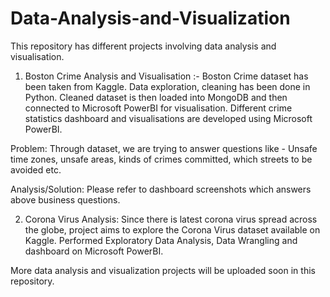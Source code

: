 # Data-Analysis-and-Visualization

This repository has different projects involving data analysis and visualisation. 

1. Boston Crime Analysis and Visualisation :- Boston Crime dataset has been taken from Kaggle. Data exploration, cleaning has been done in Python. Cleaned dataset is then loaded into MongoDB and then connected to Microsoft PowerBI for visualisation. 
Different crime statistics dashboard and visualisations are developed using Microsoft PowerBI.

Problem: Through dataset, we are trying to answer questions like - Unsafe time zones, unsafe areas, kinds of crimes committed, which streets to be avoided etc.

Analysis/Solution: Please refer to dashboard screenshots which answers above business questions. 


2. Corona Virus Analysis: Since there is latest corona virus spread across the globe, project aims to explore the Corona Virus dataset available on Kaggle. Performed Exploratory Data Analysis, Data Wrangling and dashboard on Microsoft PowerBI. 

More data analysis and visualization projects will be uploaded soon in this repository. 
